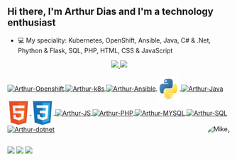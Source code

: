 ## Hi there, I'm Arthur Dias and I'm a technology enthusiast

- 💻 My speciality: Kubernetes, OpenShift, Ansible, Java, C# & .Net, Phython & Flask, SQL, PHP, HTML, CSS & JavaScript

<div align="center">
  <a href="https://github.com/Thurdias">
 <img height="180em" src="https://github-readme-stats.vercel.app/api?username=thurdias&show_icons=true&theme=dracula&include_all_commits=true&count_private=true"/>
  <img height="180em" src="https://github-readme-stats.vercel.app/api/top-langs/?username=thurdias&layout=compact&langs_count=7&theme=dracula"/>
</div>
<div style="display: inline_block"><br>
  <img align="center" alt="Arthur-Openshift" height="55" width="50" src="https://upload.wikimedia.org/wikipedia/commons/thumb/3/3a/OpenShift-LogoType.svg/1917px-OpenShift-LogoType.svg.png"> 
  <img align="center" alt="Arthur-k8s" height="55" width="50" src="https://cdn.jsdelivr.net/gh/devicons/devicon/icons/kubernetes/kubernetes-plain-wordmark.svg"> 
  <img align="center" alt="Arthur-Ansible" height="55" width="50" src="https://cdn.jsdelivr.net/gh/devicons/devicon/icons/ansible/ansible-original.svg"> 
  <img align="center" alt="Arthur-Python" height="55" width="50" src="https://raw.githubusercontent.com/devicons/devicon/master/icons/python/python-original.svg">
  <img align="center" alt="Arthur-Java" height="55" width="50" src="https://cdn.jsdelivr.net/gh/devicons/devicon/icons/java/java-original.svg">
  <img align="center" alt="Arthur-HTML" height="55" width="50" src="https://raw.githubusercontent.com/devicons/devicon/master/icons/html5/html5-original.svg">
  <img align="center" alt="Arthur-CSS" height="55" width="50" src="https://raw.githubusercontent.com/devicons/devicon/master/icons/css3/css3-original.svg">
  <img align="center" alt="Arthur-JS" height="55" width="50" src="https://cdn.jsdelivr.net/gh/devicons/devicon/icons/javascript/javascript-original.svg">
  <img align="center" alt="Arthur-PHP" height="55" width="50" src="https://cdn.jsdelivr.net/gh/devicons/devicon/icons/php/php-original.svg">
  <img align="center" alt="Arthur-MYSQL" height="55" width="50" src="https://cdn.jsdelivr.net/gh/devicons/devicon/icons/mysql/mysql-original-wordmark.svg">
  <img align="center" alt="Arthur-SQL" height="45" width="55" src="https://cdn.jsdelivr.net/gh/devicons/devicon/icons/oracle/oracle-original.svg">
  <img align="center" alt="Arthur-dotnet" height="55" width="50" src="https://cdn.jsdelivr.net/gh/devicons/devicon/icons/dotnetcore/dotnetcore-original.svg">
   <img align="right" alt="Mikey" height="150" style="border-radius:50px;" src="https://cdn.discordapp.com/avatars/271779010336391170/8853bb997b7fd966b63cc264af172d76.webp?size=128">
  </div>
 
##
 
<div> 
  <a href = "mailto:thurdias@gmail.com"><img src="https://img.shields.io/badge/-Gmail-%23333?style=for-the-badge&logo=gmail&logoColor=white" target="_blank"></a>
  <a href="https://www.linkedin.com/in/arthur-dias-bouças/" target="_blank"><img src="https://img.shields.io/badge/-LinkedIn-%230077B5?style=for-the-badge&logo=linkedin&logoColor=white" target="_blank"></a> 
    <a href="https://wa.me/5561982018603" target="_blank"><img src="https://img.shields.io/badge/WhatsApp-25D366?style=for-the-badge&logo=whatsapp&logoColor=white" target="_blank"></a> 
   
</div>
